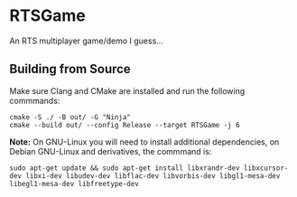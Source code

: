 # RTSGame
An RTS multiplayer game/demo I guess...

## Building from Source
Make sure Clang and CMake are installed and run the following commmands:
```
cmake -S ./ -B out/ -G "Ninja"
cmake --build out/ --config Release --target RTSGame -j 6
```
**Note:** On GNU-Linux you will need to install additional dependencies, on Debian GNU-Linux and derivatives, the commmand is:
```
sudo apt-get update && sudo apt-get install libxrandr-dev libxcursor-dev libxi-dev libudev-dev libflac-dev libvorbis-dev libgl1-mesa-dev libegl1-mesa-dev libfreetype-dev
```

